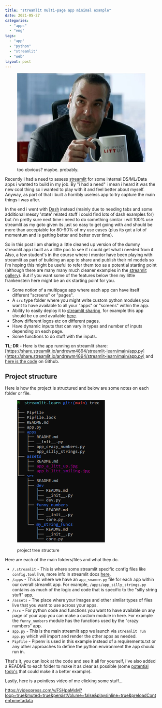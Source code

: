 ```yaml
---
title: "streamlit multi-page app minimal example"
date: 2021-05-27
categories: 
  - "apps"
  - "eng"
tags: 
  - "app"
  - "python"
  - "streamlit"
  - "web"
layout: post
---
```


<figure>

![](/assets/images/2021-05-27-streamlit-multi-page-app-minimal-example/app_a_litt_up.jpg)

<figcaption>

too obvious? maybe. probably.

</figcaption>

</figure>

Recently i had a need to assess [streamlit](https://streamlit.io/) for some internal DS/ML/Data apps i wanted to build in my job. By "i had a need" i mean i heard it was the new cool thing so i wanted to play with it and feel better about myself. Anyway, as part of that i built a horribly useless app to try capture the main things i was after.

In the end i went with [Dash](https://plotly.com/dash/) instead (mainly due to needing tabs and some additional messy 'state' related stuff i could find lots of dash examples for) but i'm pretty sure next time i need to do something similar i will 100% use streamlit as my goto given its just so easy to get going with and should be more than acceptable for 80-90% of my use cases (plus its got a lot of momentum and is getting better and better over time).

So in this post i am sharing a little cleaned up version of the dummy streamlit app i built as a little poc to see if i could get what i needed from it. Also, a few student's in the course where i mentor have been playing with streamlit as part of building an app to share and publish their ml models so i'm hoping this might be useful to refer them too as a potential starting point (although there are many many much cleaner examples in the [streamlit gallery](https://streamlit.io/gallery)). But if you want some of the features below then my little frankenstein here might be an ok starting point for you.

- Some notion of a multipage app where each app can have itself different "screens" or "pages".
- A `src` type folder where you might write custom python modules you want to have available to all your "apps" or "screens" within the app.
- Ability to easily deploy it to [streamlit sharing](https://streamlit.io/sharing), for example this app should be up and available [here](https://share.streamlit.io/andrewm4894/streamlit-learn/main/app.py).
- Show different logos etc on different pages.
- Have dynamic inputs that can vary in types and number of inputs depending on each page.
- Some functions to do stuff with the inputs.

**TL; DR** - Here is the app running on streamlit share: [https://share.streamlit.io/andrewm4894/streamlit-learn/main/app.py](https://share.streamlit.io/andrewm4894/streamlit-learn/main/app.py) and [here is the code](https://github.com/andrewm4894/streamlit-learn) on Github.

## Project structure

Here is how the project is structured and below are some notes on each folder or file.

<figure>

![](/assets/images/2021-05-27-streamlit-multi-page-app-minimal-example/image.png)

<figcaption>

project tree structure

</figcaption>

</figure>

Here are each of the main folders/files and what they do.

- `/.streamlit` - This is where some streamlit specific config files like `config.toml` live, more info in streamlit docs [here](https://docs.streamlit.io/en/stable/streamlit_configuration.html).
- `/apps` - This is where we have an `app_<name>.py` file for each app within our overall streamlit app. For example, `/apps/app_silly_strings.py` contains as much of the logic and code that is specific to the "silly string stuff" app.
- `/assets` - The place where your images and other similar types of files live that you want to use across your apps.
- `/src` - For python code and functions you want to have available on any page of your app you can make a custom module in here. For example the `funny_numbers` module has the functions used by the "crazy numbers" app.
- `app.py` - This is the main streamlit app we launch via `streamlit run app.py` which will import and render the other apps as needed.
- `Pipfile` - Pipenv is used in this example instead of a requirements.txt or any other approaches to define the python environment the app should run in.

That's it, you can look at the code and see it all for yourself, i've also added a README to each folder to make it as clear as possible (some [potential todo's](https://github.com/andrewm4894/streamlit-learn#todo) that could make it a better example).

Lastly, here is a pointless video of me clicking some stuff...

https://videopress.com/v/FSHpaMxM?loop=true&muted=true&persistVolume=false&playsinline=true&preloadContent=metadata
